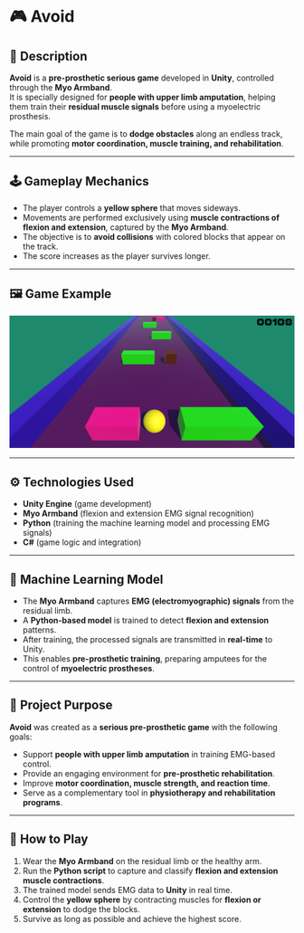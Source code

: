 # 🎮 Avoid

## 📌 Description
**Avoid** is a **pre-prosthetic serious game** developed in **Unity**, controlled through the **Myo Armband**.  
It is specially designed for **people with upper limb amputation**, helping them train their **residual muscle signals** before using a myoelectric prosthesis.  

The main goal of the game is to **dodge obstacles** along an endless track, while promoting **motor coordination, muscle training, and rehabilitation**.

---

## 🕹️ Gameplay Mechanics
- The player controls a **yellow sphere** that moves sideways.  
- Movements are performed exclusively using **muscle contractions of flexion and extension**, captured by the **Myo Armband**.  
- The objective is to **avoid collisions** with colored blocks that appear on the track.  
- The score increases as the player survives longer.  

---

## 🖼️ Game Example

![Avoid](img/image.png)

---

## ⚙️ Technologies Used
- **Unity Engine** (game development)  
- **Myo Armband** (flexion and extension EMG signal recognition)  
- **Python** (training the machine learning model and processing EMG signals)  
- **C#** (game logic and integration)  

---

## 🤖 Machine Learning Model
- The **Myo Armband** captures **EMG (electromyographic) signals** from the residual limb.  
- A **Python-based model** is trained to detect **flexion and extension** patterns.  
- After training, the processed signals are transmitted in **real-time** to Unity.  
- This enables **pre-prosthetic training**, preparing amputees for the control of **myoelectric prostheses**.  

---

## 🎯 Project Purpose
**Avoid** was created as a **serious pre-prosthetic game** with the following goals:  
- Support **people with upper limb amputation** in training EMG-based control.  
- Provide an engaging environment for **pre-prosthetic rehabilitation**.  
- Improve **motor coordination, muscle strength, and reaction time**.  
- Serve as a complementary tool in **physiotherapy and rehabilitation programs**.  

---

## 🚀 How to Play
1. Wear the **Myo Armband** on the residual limb or the healthy arm.  
2. Run the **Python script** to capture and classify **flexion and extension muscle contractions**.  
3. The trained model sends EMG data to **Unity** in real time.  
4. Control the **yellow sphere** by contracting muscles for **flexion or extension** to dodge the blocks.  
5. Survive as long as possible and achieve the highest score.  
